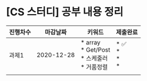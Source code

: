 # [CS 스터디] 공부 내용 정리



| 진행차수 | 마감날짜       | 키워드                                                  | 제출완료 |
| -------- | ---------- | ------------------------------------------------------- | -------- |
| 과제1    | 2020-12-28 | * array<br />* Get/Post<br />* 스케줄러<br />* 거품정렬 |  * ✅ <br/> * <br/> * <br/> *        |
|          |            |                                                         |          |
